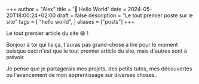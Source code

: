 +++
author = "Alex"
title = '👋 Hello World'
date = 2024-05-20T18:00:24+02:00
draft = false
description = "Le tout premier poste sur le site"
tags = [
    "hello world",
]
aliases = ["posts"]
+++

Le tout premier article du site 😄 !

<!--more-->

Bonjour à toi qui lis ça, t'auras pas grand-chose à lire pour le moment puisque ceci n'est que le tout premier article du site, mais d'autres sont à prévoir.

Je pense que je partagerais mes projets, des petits tutos, mes découvertes ou l'avancement de mon apprentissage sur diverses choses..
